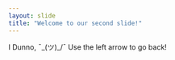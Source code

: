 ```yaml
---
layout: slide
title: "Welcome to our second slide!"
---
```

I Dunno, ¯\_(ツ)_/¯ 
Use the left arrow to go back!
